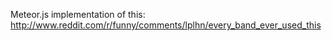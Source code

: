 Meteor.js implementation of this: <http://www.reddit.com/r/funny/comments/lplhn/every_band_ever_used_this>

